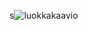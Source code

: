 s![luokkakaavio](https://user-images.githubusercontent.com/43350226/162985352-b52b3971-d550-42b9-9a38-5907035f7ad3.PNG)
